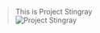 > This is Project Stingray<br/>
![Project Stingray](https://cdn.discordapp.com/attachments/969947472845754428/969965844035682334/sr.png)